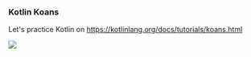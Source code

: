 ### Kotlin Koans

Let's practice Kotlin on https://kotlinlang.org/docs/tutorials/koans.html

<img src="http://i.imgur.com/zjT1BNO.png" />
